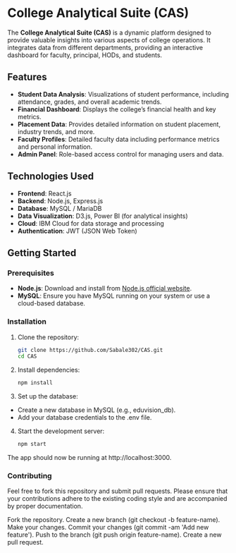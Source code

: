 # College Analytical Suite (CAS)

The **College Analytical Suite (CAS)** is a dynamic platform designed to provide valuable insights into various aspects of college operations. It integrates data from different departments, providing an interactive dashboard for faculty, principal, HODs, and students.

## Features

- **Student Data Analysis**: Visualizations of student performance, including attendance, grades, and overall academic trends.
- **Financial Dashboard**: Displays the college’s financial health and key metrics.
- **Placement Data**: Provides detailed information on student placement, industry trends, and more.
- **Faculty Profiles**: Detailed faculty data including performance metrics and personal information.
- **Admin Panel**: Role-based access control for managing users and data.

## Technologies Used

- **Frontend**: React.js
- **Backend**: Node.js, Express.js
- **Database**: MySQL / MariaDB
- **Data Visualization**: D3.js, Power BI (for analytical insights)
- **Cloud**: IBM Cloud for data storage and processing
- **Authentication**: JWT (JSON Web Token)

## Getting Started

### Prerequisites

- **Node.js**: Download and install from [Node.js official website](https://nodejs.org/).
- **MySQL**: Ensure you have MySQL running on your system or use a cloud-based database.

### Installation

1. Clone the repository:
   ```bash
   git clone https://github.com/Sabale302/CAS.git
   cd CAS
   ```
2. Install dependencies:
   ```bash
   npm install
   ```
3. Set up the database:

- Create a new database in MySQL (e.g., eduvision_db).
- Add your database credentials to the .env file.
4. Start the development server:
     ```bash
     npm start
     ```
  
The app should now be running at http://localhost:3000.

### Contributing
Feel free to fork this repository and submit pull requests. Please ensure that your contributions adhere to the existing coding style and are accompanied by proper documentation.

Fork the repository.
Create a new branch (git checkout -b feature-name).
Make your changes.
Commit your changes (git commit -am 'Add new feature').
Push to the branch (git push origin feature-name).
Create a new pull request.

